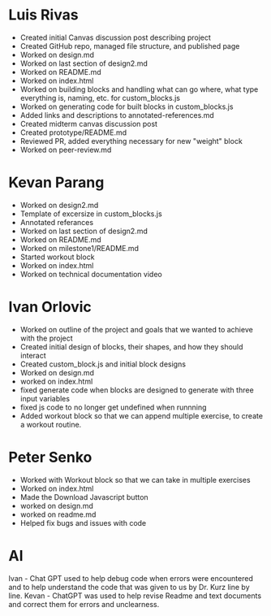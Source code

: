 # Luis Rivas
- Created initial Canvas discussion post describing project
- Created GitHub repo, managed file structure, and published page
- Worked on design.md
- Worked on last section of design2.md
- Worked on README.md
- Worked on index.html
- Worked on building blocks and handling what can go where, what type everything is, naming, etc. for custom_blocks.js
- Worked on generating code for built blocks in custom_blocks.js
- Added links and descriptions to annotated-references.md
- Created midterm canvas discussion post
- Created prototype/README.md
- Reviewed PR, added everything necessary for new "weight" block
- Worked on peer-review.md
# Kevan Parang
- Worked on design2.md
- Template of excersize in custom_blocks.js
- Annotated referances
- Worked on last section of design2.md
- Worked on README.md
- Worked on milestone1/README.md
- Started workout block
- Worked on index.html
- Worked on technical documentation video
# Ivan Orlovic
- Worked on outline of the project and goals that we wanted to achieve with the project
- Created initial design of blocks, their shapes, and how they should interact
- Created custom_block.js and initial block designs
- Worked on design.md
- worked on index.html
- fixed generate code when blocks are designed to generate with three input variables
- fixed js code to no longer get undefined when runnning
- Added workout block so that we can append multiple exercise, to create a workout routine.
# Peter Senko
- Worked with Workout block so that we can take in multiple exercises
- Worked on index.html
- Made the Download Javascript button
- worked on design.md
- worked on readme.md
- Helped fix bugs and issues with code

# AI
Ivan - Chat GPT used to help debug code when errors were encountered and to help understand the code that was given to us by Dr. Kurz line by line.
Kevan - ChatGPT was used to help revise Readme and text documents and correct them for errors and unclearness.
